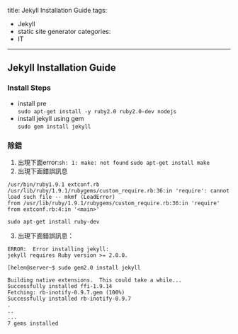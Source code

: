 title: Jekyll Installation Guide
tags:
  - Jekyll
  - static site generator
categories:
  - IT
---
## Jekyll Installation Guide

### Install Steps  
- install pre  
	`sudo apt-get install -y ruby2.0 ruby2.0-dev nodejs`
- install jekyll using gem  
	`sudo gem install jekyll`


### 除錯
1. 出現下面error:`sh: 1: make: not found`
`sudo apt-get install make`
2. 出現下面錯誤訊息  
 	
  ```
  /usr/bin/ruby1.9.1 extconf.rb
  /usr/lib/ruby/1.9.1/rubygems/custom_require.rb:36:in 'require': cannot load such file -- mkmf (LoadError)
  from /usr/lib/ruby/1.9.1/rubygems/custom_require.rb:36:in 'require'
  from extconf.rb:4:in '<main>'
  ```  

  `sudo apt-get install ruby-dev `

3. 出現下面錯誤訊息：

  ```	
  ERROR:  Error installing jekyll:
  jekyll requires Ruby version >= 2.0.0.
  ```  

  ```  
  [helen@server~$ sudo gem2.0 install jekyll  

  Building native extensions.  This could take a while...
  Successfully installed ffi-1.9.14
  Fetching: rb-inotify-0.9.7.gem (100%)
  Successfully installed rb-inotify-0.9.7
  .
  ..
  ...
  7 gems installed
  ```  	

